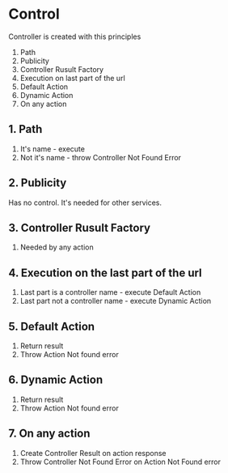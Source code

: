 # Control

Controller is created with this principles

1. Path
2. Publicity
3. Controller Rusult Factory
4. Execution on last part of the url
5. Default Action
6. Dynamic Action
7. On any action

## 1. Path

1. It's name - execute
2. Not it's name - throw Controller Not Found Error

## 2. Publicity

Has no control. It's needed for other services.

## 3. Controller Rusult Factory

1. Needed by any action

## 4. Execution on the last part of the url

1. Last part is a controller name - execute Default Action
2. Last part not a controller name - execute Dynamic Action

## 5. Default Action

1. Return result
2. Throw Action Not found error

## 6. Dynamic Action

1. Return result
2. Throw Action Not found error

## 7. On any action

1. Create Controller Result on action response
2. Throw Controller Not Found Error on Action Not Found error
